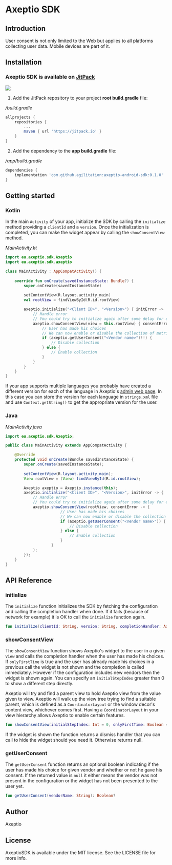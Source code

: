 # Axeptio SDK

## Introduction

User consent is not only limited to the Web but applies to all platforms collecting user data. Mobile devices are part of it.

## Installation

### Axeptio SDK is available on [JitPack](https://jitpack.io/#agilitation/axeptio-android-sdk)
[![](https://jitpack.io/v/agilitation/axeptio-android-sdk.svg)](https://jitpack.io/#agilitation/axeptio-android-sdk)

1. Add the JitPack repository to your project **root build.gradle** file:

*/build.gradle*
```gradle
allprojects {
    repositories {
        ...
        maven { url 'https://jitpack.io' }
    }
}
```

2. Add the dependency to the **app build.gradle** file:

*/app/build.gradle*
```gradle
dependencies {
    implementation 'com.github.agilitation:axeptio-android-sdk:0.1.0'
}
```

## Getting started

### Kotlin

In the main `Activity` of your app, initialize the SDK by calling the `initialize` method providing a `clientId` and a `version`. Once the initialization is completed, you can make the widget appear by calling the `showConsentView` method.

*MainActivity.kt*
```kotlin
import eu.axeptio.sdk.Axeptio
import eu.axeptio.sdk.axeptio

class MainActivity : AppCompatActivity() {
    
    override fun onCreate(savedInstanceState: Bundle?) {
        super.onCreate(savedInstanceState)
        
        setContentView(R.layout.activity_main)
        val rootView = findViewById(R.id.rootView)

        axeptio.initialize("<Client ID>", "<Version>") { initError ->
            // Handle error
            // You could try to initialize again after some delay for example
            axeptio.showConsentView(view = this.rootView) { consentError ->
                // User has made his choices
                // We can now enable or disable the collection of metrics of the analytics library
                if (axeptio.getUserConsent("<Vendor name>")!!) {
                    // Disable collection
                } else {
                    // Enable collection
                }
            }
        }
    }
}
```

If your app supports multiple languages you probably have created a different version for each of the language in Axeptio's [admin web page](https://admin.axeptio.eu). In this case you can store the version for each language in `strings.xml` file and use `Context.getString()` to get the appropriate version for the user.

### Java

*MainActivity.java*
```java
import eu.axeptio.sdk.Axeptio;

public class MainActivity extends AppCompatActivity {

    @Override
    protected void onCreate(Bundle savedInstanceState) {
        super.onCreate(savedInstanceState);
        
        setContentView(R.layout.activity_main);
        View rootView = (View) findViewById(R.id.rootView);

        Axeptio axeptio = Axeptio.instance(this);
        axeptio.initialize("<Client ID>", "<Version>", initError -> {
            // Handle error
            // You could try to initialize again after some delay for example
            axeptio.showConsentView(rootView, consentError -> {
                        // User has made his choices
                        // We can now enable or disable the collection of metrics of the analytics library
                        if (axeptio.getUserConsent("<Vendor name>")) {
                            // Disable collection
                        } else {
                            // Enable collection
                        }
                    }
            );
        });
    }
}
```

## API Reference

### initialize

The `initialize` function initializes the SDK by fetching the configuration and calling the completion handler when done. If it fails (because of network for example) it is OK to call the `initialize` function again.

```kotlin
fun initialize(clientId: String, version: String, completionHandler: Axeptio.CompletionHandler)
```

### showConsentView

The `showConsentView` function shows Axeptio's widget to the user in a given `View` and calls the completion handler when the user has made his choices. If `onlyFirstTime` is true and the user has already made his choices in a previous call the widget is not shown and the completion is called immediately. However if the configuration includes new vendors then the widget is shown again. You can specify an `initialStepIndex` greater than 0 to show a different step directly.

Axeptio will try and find a parent view to hold Axeptio view from the value given to view. Axeptio will walk up the view tree trying to find a suitable parent, which is defined as a `CoordinatorLayout` or the window decor's content view, whichever comes first. 
Having a `CoordinatorLayout` in your view hierarchy allows Axeptio to enable certain features.

```kotlin
fun showConsentView(initialStepIndex: Int = 0, onlyFirstTime: Boolean = true, view: View, completionHandler: Axeptio.CompletionHandler): (() → Unit)?
```

If the widget is shown the function returns a dismiss handler that you can call to hide the widget should you need it. Otherwise returns null.

### getUserConsent

The `getUserConsent` function returns an optional boolean indicating if the user has made his choice for given vendor and whether or not he gave his consent. If the returned value is `null` it either means the vendor was not present in the configuration or the widget has not been presented to the user yet.

```kotlin
fun getUserConsent(vendorName: String): Boolean?
```

## Author

Axeptio

## License

AxeptioSDK is available under the MIT license. See the LICENSE file for more info.
